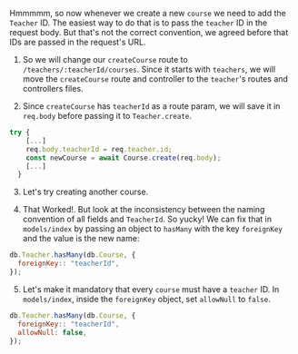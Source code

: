 Hmmmmm, so now whenever we create a new `course` we need to add the `Teacher` ID. The easiest way to do that is to pass the `teacher` ID in the request body. But that's not the correct convention, we agreed before that IDs are passed in the request's URL.

1. So we will change our `createCourse` route to `/teachers/:teacherId/courses`. Since it starts with `teachers`, we will move the `createCourse` route and controller to the `teacher`'s routes and controllers files.

2. Since `createCourse` has `teacherId` as a route param, we will save it in `req.body` before passing it to `Teacher.create`.

```js
try {
    [...]
    req.body.teacherId = req.teacher.id;
    const newCourse = await Course.create(req.body);
    [...]
  }
```

3. Let's try creating another course.

4. That Worked!. But look at the inconsistency between the naming convention of all fields and `TeacherId`. So yucky! We can fix that in `models/index` by passing an object to `hasMany` with the key `foreignKey` and the value is the new name:

```js
db.Teacher.hasMany(db.Course, {
  foreignKey:: "teacherId",
});
```

5. Let's make it mandatory that every `course` must have a `teacher` ID. In `models/index`, inside the `foreignKey` object, set `allowNull` to `false`.

```js
db.Teacher.hasMany(db.Course, {
  foreignKey:: "teacherId",
  allowNull: false,
});
```
